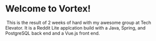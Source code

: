 # Welcome to Vortex!
​
This is the result of 2 weeks of hard with my awesome group at Tech Elevator. It is a Reddit Lite applcation build with a Java, Spring, and PostgreSQL back end and a Vue.js front end.

​
